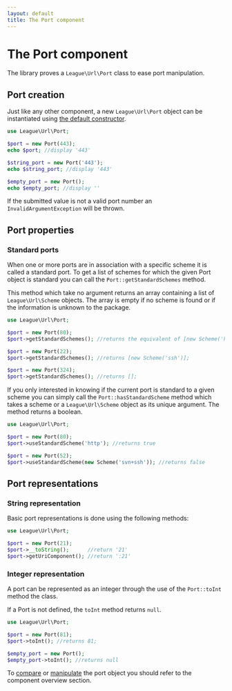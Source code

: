 ```yaml
---
layout: default
title: The Port component
---
```


# The Port component

The library proves a `League\Url\Port` class to ease port manipulation.

## Port creation

Just like any other component, a new `League\Url\Port` object can be instantiated using [the default constructor](/dev-master/components/overview/#component-instantation).

~~~php
use League\Url\Port;

$port = new Port(443);
echo $port; //display '443'

$string_port = new Port('443');
echo $string_port; //display '443'

$empty_port = new Port();
echo $empty_port; //display ''
~~~

<p class="message-warning">If the submitted value is not a valid port number an <code>InvalidArgumentException</code> will be thrown.</p>

## Port properties

### Standard ports

When one or more ports are in association with a specific scheme it is called a standard port. To get a list of schemes for which the given Port object is standard you can call the `Port::getStandardSchemes` method.

This method which take no argument returns an array containing a list of `League\Url\Scheme` objects. The array is empty if no scheme is found or if the information is unknown to the package.

~~~php
use League\Url\Port;

$port = new Port(80);
$port->getStandardSchemes(); //returns the equivalent of [new Scheme('http'), new Scheme('ws')];

$port = new Port(22);
$port->getStandardSchemes(); //returns [new Scheme('ssh')];

$port = new Port(324);
$port->getStandardSchemes(); //returns [];
~~~

If you only interested in knowing if the current port is standard to a given scheme you can simply call the `Port::hasStandardScheme` method which takes a scheme or a `League\Url\Scheme` object as its unique argument. The method returns a boolean.

~~~php
use League\Url\Port;

$port = new Port(80);
$port->useStandardScheme('http'); //returns true

$port = new Port(52);
$port->useStandardScheme(new Scheme('svn+ssh')); //returns false
~~~

## Port representations

### String representation

Basic port representations is done using the following methods:

~~~php
use League\Url\Port;

$port = new Port(21);
$port->__toString();      //return '21'
$port->getUriComponent(); //return ':21'
~~~

### Integer representation

A port can be represented as an integer through the use of the `Port::toInt` method the class.

<p class="message-info">If a Port is not defined, the <code>toInt</code> method returns <code>null</code>.</p>

~~~php
use League\Url\Port;

$port = new Port(81);
$port->toInt(); //returns 81;

$empty_port = new Port();
$empty_port->toInt(); //returns null
~~~

To [compare](/dev-master/components/overview/#components-comparison) or [manipulate](/dev-master/components/overview/#components-modification) the port object you should refer to the component overview section.